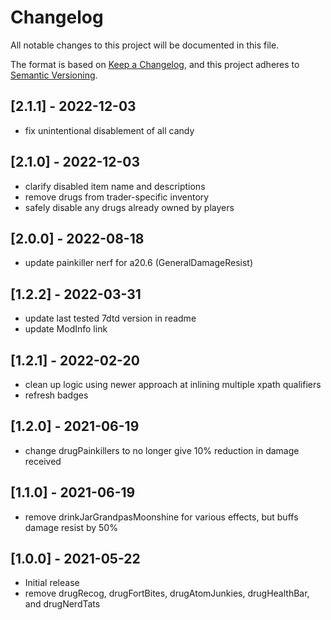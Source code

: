 # Changelog

All notable changes to this project will be documented in this file.

The format is based on [Keep a Changelog](https://keepachangelog.com/en/1.0.0/),
and this project adheres to [Semantic Versioning](https://semver.org/spec/v2.0.0.html).

## [2.1.1] - 2022-12-03

- fix unintentional disablement of all candy

## [2.1.0] - 2022-12-03

- clarify disabled item name and descriptions
- remove drugs from trader-specific inventory
- safely disable any drugs already owned by players

## [2.0.0] - 2022-08-18

- update painkiller nerf for a20.6 (GeneralDamageResist)

## [1.2.2] - 2022-03-31

- update last tested 7dtd version in readme
- update ModInfo link

## [1.2.1] - 2022-02-20

- clean up logic using newer approach at inlining multiple xpath qualifiers
- refresh badges

## [1.2.0] - 2021-06-19

- change drugPainkillers to no longer give 10% reduction in damage received

## [1.1.0] - 2021-06-19

- remove drinkJarGrandpasMoonshine for various effects, but buffs damage resist by 50%

## [1.0.0] - 2021-05-22

- Initial release
- remove drugRecog, drugFortBites, drugAtomJunkies, drugHealthBar, and drugNerdTats
